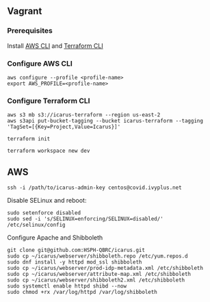 ## Vagrant

### Prerequisites
Install [AWS CLI](https://aws.amazon.com/cli/) and [Terraform CLI](https://www.terraform.io/downloads)

### Configure AWS CLI
```shell
aws configure --profile <profile-name>
export AWS_PROFILE=<profile-name>
```

### Configure Terraform CLI
```shell
aws s3 mb s3://icarus-terraform --region us-east-2
aws s3api put-bucket-tagging --bucket icarus-terraform --tagging 'TagSet=[{Key=Project,Value=Icarus}]'

terraform init

terraform workspace new dev
```

## AWS

```shell
ssh -i /path/to/icarus-admin-key centos@covid.ivyplus.net
```
Disable SELinux and reboot:
```shell
sudo setenforce disabled
sudo sed -i 's/SELINUX=enforcing/SELINUX=disabled/' /etc/selinux/config
```
Configure Apache and Shibboleth
```shell
git clone git@github.com:HSPH-QBRC/icarus.git
sudo cp ~/icarus/webserver/shibboleth.repo /etc/yum.repos.d
sudo dnf install -y httpd mod_ssl shibboleth
sudo cp ~/icarus/webserver/prod-idp-metadata.xml /etc/shibboleth
sudo cp ~/icarus/webserver/attribute-map.xml /etc/shibboleth
sudo cp ~/icarus/webserver/shibboleth2.xml /etc/shibboleth
sudo systemctl enable httpd shibd --now
sudo chmod +rx /var/log/httpd /var/log/shibboleth
```
